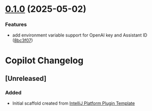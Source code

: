 # [0.1.0](https://github.com/HootEgor/Copilot/compare/v0.0.1...v0.1.0) (2025-05-02)


### Features

* add environment variable support for OpenAI key and Assistant ID ([8bc3f07](https://github.com/HootEgor/Copilot/commit/8bc3f07d2a6eb760bb15208ecfde18eef137fdb6))

<!-- Keep a Changelog guide -> https://keepachangelog.com -->

# Copilot Changelog

## [Unreleased]
### Added
- Initial scaffold created from [IntelliJ Platform Plugin Template](https://github.com/JetBrains/intellij-platform-plugin-template)
